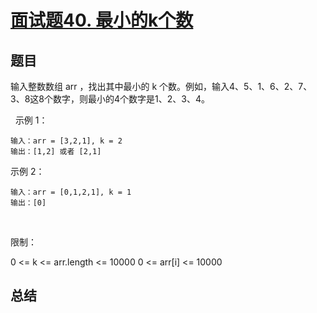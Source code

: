 # [面试题40. 最小的k个数](https://leetcode-cn.com/problems/zui-xiao-de-kge-shu-lcof/)

## 题目

输入整数数组 arr ，找出其中最小的 k 个数。例如，输入4、5、1、6、2、7、3、8这8个数字，则最小的4个数字是1、2、3、4。

 
示例 1：

```
输入：arr = [3,2,1], k = 2
输出：[1,2] 或者 [2,1]
```

示例 2：

```
输入：arr = [0,1,2,1], k = 1
输出：[0]
```
 

限制：

0 <= k <= arr.length <= 10000
0 <= arr[i] <= 10000




## 总结